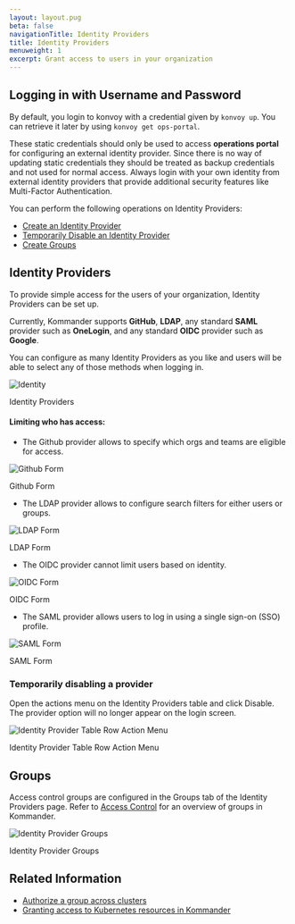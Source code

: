 ```yaml
---
layout: layout.pug
beta: false
navigationTitle: Identity Providers
title: Identity Providers
menuweight: 1
excerpt: Grant access to users in your organization
---
```


## Logging in with Username and Password

By default, you login to konvoy with a credential given by `konvoy up`. You can retrieve it later by using `konvoy get ops-portal`.

These static credentials should only be used to access **operations portal** for configuring an external identity provider. Since there is no way of updating static credentials they should be treated as backup credentials and not used for normal access. Always login with your own identity from external identity providers that provide additional security features like Multi-Factor Authentication.

You can perform the following operations on Identity Providers:

- [Create an Identity Provider](#identity-providers)
- [Temporarily Disable an Identity Provider](#temporarily-disabling-a-provider)
- [Create Groups](#groups)

## Identity Providers

To provide simple access for the users of your organization, Identity Providers can be set up.

Currently, Kommander supports **GitHub**, **LDAP**, any standard **SAML** provider such as **OneLogin**, and any standard **OIDC** provider such as **Google**.

You can configure as many Identity Providers as you like and users will be able to select any of those methods when logging in.

![Identity](/dkp/kommander/1.3/img/Identity-providers-table.png)

Identity Providers

#### Limiting who has access:

- The Github provider allows to specify which orgs and teams are eligible for access.

![Github Form](/dkp/kommander/1.3/img/Identity-provider-Github.png)

Github Form

- The LDAP provider allows to configure search filters for either users or groups.

![LDAP Form](/dkp/kommander/1.3/img/Identity-provider-LDAP.png)

LDAP Form

- The OIDC provider cannot limit users based on identity.

![OIDC Form](/dkp/kommander/1.3/img/Identity-provider-OIDC.png)

OIDC Form

- The SAML provider allows users to log in using a single sign-on (SSO) profile.

![SAML Form](/dkp/kommander/1.3/img/Identity-provider-SAML.png)

SAML Form

### Temporarily disabling a provider

Open the actions menu on the Identity Providers table and click Disable. The provider option will no longer appear on the login screen.

![Identity Provider Table Row Action Menu](/dkp/kommander/1.3/img/Identity-provider-table-action-menu.png)

Identity Provider Table Row Action Menu

## Groups

Access control groups are configured in the Groups tab of the Identity Providers page. Refer to [Access Control](/dkp/kommander/1.3/operations/access-control/) for an overview of groups in Kommander.

![Identity Provider Groups](/dkp/kommander/1.3/img/access-control-idp-groups.png)

Identity Provider Groups

## Related Information

- [Authorize a group across clusters](/dkp/kommander/1.3/tutorials/authorize-all-users/)
- [Granting access to Kubernetes resources in Kommander](/dkp/kommander/1.3/tutorials/configure-rbac/)
